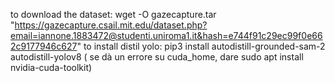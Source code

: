 
to download the dataset:
wget -O gazecapture.tar "https://gazecapture.csail.mit.edu/dataset.php?email=iannone.1883472@studenti.uniroma1.it&hash=e744f91c29ec99f0e662c9177946c627"
to install distil yolo: pip3 install autodistill-grounded-sam-2 autodistill-yolov8 ( se dà un errore su cuda_home, dare sudo apt install nvidia-cuda-toolkit)
